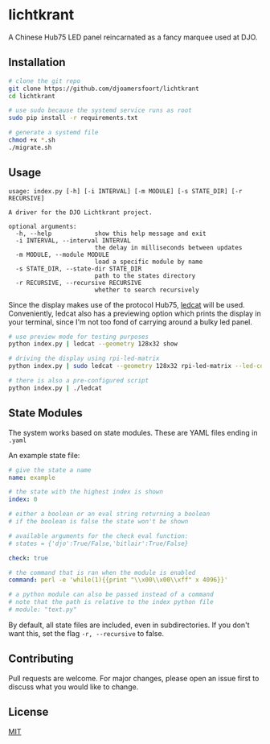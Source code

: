 # lichtkrant
A Chinese Hub75 LED panel reincarnated as a fancy marquee used at DJO.

## Installation
```bash
# clone the git repo
git clone https://github.com/djoamersfoort/lichtkrant
cd lichtkrant

# use sudo because the systemd service runs as root
sudo pip install -r requirements.txt

# generate a systemd file
chmod +x *.sh
./migrate.sh
```

## Usage
```
usage: index.py [-h] [-i INTERVAL] [-m MODULE] [-s STATE_DIR] [-r RECURSIVE]

A driver for the DJO Lichtkrant project.

optional arguments:
  -h, --help            show this help message and exit
  -i INTERVAL, --interval INTERVAL
                        the delay in milliseconds between updates
  -m MODULE, --module MODULE
                        load a specific module by name
  -s STATE_DIR, --state-dir STATE_DIR
                        path to the states directory
  -r RECURSIVE, --recursive RECURSIVE
                        whether to search recursively
```

Since the display makes use of the protocol Hub75, [ledcat](https://github.com/polyfloyd/ledcat) will be used.
Conveniently, ledcat also has a previewing option which prints the display in your terminal, since I'm not too fond of carrying around a bulky led panel.

```bash
# use preview mode for testing purposes
python index.py | ledcat --geometry 128x32 show

# driving the display using rpi-led-matrix
python index.py | sudo ledcat --geometry 128x32 rpi-led-matrix --led-cols 32 --led-rows 16 --led-chain 4 --led-parallel 2

# there is also a pre-configured script
python index.py | ./ledcat
```

## State Modules

The system works based on state modules. These are YAML files ending in `.yaml`

An example state file:
```yaml
# give the state a name
name: example

# the state with the highest index is shown
index: 0

# either a boolean or an eval string returning a boolean
# if the boolean is false the state won't be shown

# available arguments for the check eval function:
# states = {'djo':True/False,'bitlair':True/False}

check: true

# the command that is ran when the module is enabled
command: perl -e 'while(1){{print "\\x00\\x00\\xff" x 4096}}'

# a python module can also be passed instead of a command
# note that the path is relative to the index python file
# module: "text.py"
```

By default, all state files are included, even in subdirectories. If you don't want this, set the flag `-r, --recursive` to false.

## Contributing
Pull requests are welcome. For major changes, please open an issue first to discuss what you would like to change.

## License
[MIT](https://choosealicense.com/licenses/mit/)
